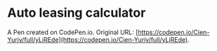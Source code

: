 # Auto leasing calculator

A Pen created on CodePen.io. Original URL: [https://codepen.io/Cien-Yuriy/full/yLjREde](https://codepen.io/Cien-Yuriy/full/yLjREde).

